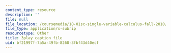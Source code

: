 ```yaml
---
content_type: resource
description: ''
file: null
file_location: /coursemedia/18-01sc-single-variable-calculus-fall-2010/bf21997f7a5a49fb82683fbf43d40ecf_JXPe2J069c.srt
file_type: application/x-subrip
resourcetype: Other
title: 3play caption file
uid: bf21997f-7a5a-49fb-8268-3fbf43d40ecf
---
```

